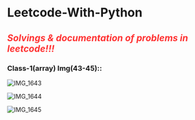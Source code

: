 # Leetcode-With-Python
<h2><i><p style="color:#ff3333";>Solvings & documentation of problems in leetcode!!!</p></i></h2>



<h3>Class-1(array) Img(43-45)::</h3>

![IMG_1643](https://user-images.githubusercontent.com/78719429/127686201-59472f53-2bc5-4e42-8335-c0e38b790c9b.jpg)

![IMG_1644](https://user-images.githubusercontent.com/78719429/127686238-7472aa25-c76c-4492-8450-5e5b0c39c7e8.jpg)

![IMG_1645](https://user-images.githubusercontent.com/78719429/127686271-2a725942-ef14-48c5-91bb-ad11f70bf8ce.jpg)

